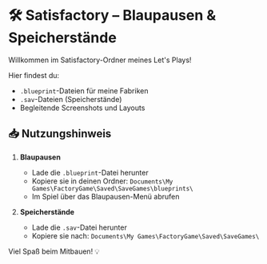 # 🛠️ Satisfactory – Blaupausen & Speicherstände

Willkommen im Satisfactory-Ordner meines Let's Plays!

Hier findest du:
- `.blueprint`-Dateien für meine Fabriken
- `.sav`-Dateien (Speicherstände)
- Begleitende Screenshots und Layouts

## 📥 Nutzungshinweis

1. **Blaupausen**
   - Lade die `.blueprint`-Datei herunter
   - Kopiere sie in deinen Ordner: `Documents\My Games\FactoryGame\Saved\SaveGames\blueprints\`
   - Im Spiel über das Blaupausen-Menü abrufen

2. **Speicherstände**
   - Lade die `.sav`-Datei herunter
   - Kopiere sie nach: `Documents\My Games\FactoryGame\Saved\SaveGames\`

Viel Spaß beim Mitbauen! 💡
